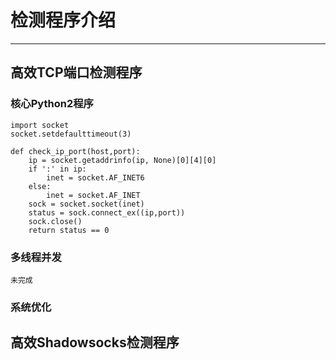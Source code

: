 # 检测程序介绍
------
## 高效TCP端口检测程序
### 核心Python2程序
```
import socket
socket.setdefaulttimeout(3)

def check_ip_port(host,port):
    ip = socket.getaddrinfo(ip, None)[0][4][0]
    if ':' in ip:
        inet = socket.AF_INET6
    else:
        inet = socket.AF_INET
    sock = socket.socket(inet)
    status = sock.connect_ex((ip,port))
    sock.close()
    return status == 0
```
### 多线程并发
```
未完成
```
### 系统优化

## 高效Shadowsocks检测程序
